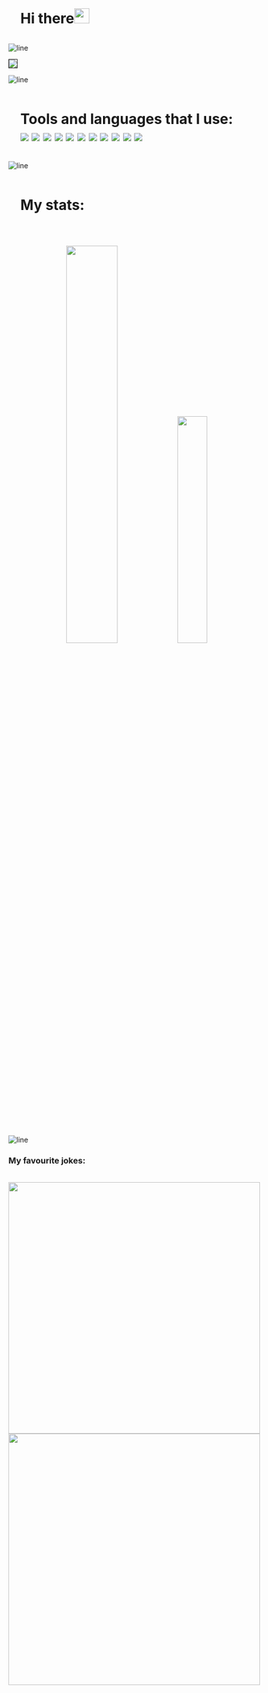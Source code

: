 <div id="user-content-toc">
  <ul><summary list-style-type: none;><h1 style="display: inline-block;">Hi there<img src="https://github.com/KarynaMisnik/KarynaMisnik/assets/96831988/b01ef0a8-b659-4ab8-9c9a-d2b87ef43f22" width="30" height="30"/></h1></summary>
  </ul>
</div>

![line](https://github.com/KarynaMisnik/KarynaMisnik/assets/96831988/be39cbf8-ee4b-4803-9152-33fcdfce43d8)


<img src="https://github.com/KarynaMisnik/KarynaMisnik/assets/96831988/bb53de26-8e56-4a42-a236-8662c58808e0" border="1px solid red"/>


![line](https://github.com/KarynaMisnik/KarynaMisnik/assets/96831988/be39cbf8-ee4b-4803-9152-33fcdfce43d8)

<div id="user-content-toc">
  <ul><summary list-style-type: none;><h1 style="display: inline-block;">Tools and languages that I use:
    <br>
  <img src="https://github.com/KarynaMisnik/KarynaMisnik/assets/96831988/cda9b091-a78f-4e0b-9310-4b98f1d8fc2e"/>  
  <img src="https://github.com/KarynaMisnik/KarynaMisnik/assets/96831988/f234ba97-6b35-4ebd-82be-1867c258fc36"/>
  <img src="https://github.com/KarynaMisnik/KarynaMisnik/assets/96831988/700008d0-58c0-40a6-8b49-0aaf26bb2a9e"/>
  <img src="https://github.com/KarynaMisnik/KarynaMisnik/assets/96831988/6b186a3d-2249-4a01-8d4e-771208c0ef5e"/>
  <img src="https://github.com/KarynaMisnik/KarynaMisnik/assets/96831988/ac2221a2-d6e3-4605-a622-9581022f0723"/>
  <img src="https://github.com/KarynaMisnik/KarynaMisnik/assets/96831988/c88b84f6-6403-4a4e-bb19-21448b11d3dd"/>  
  <img src="https://github.com/KarynaMisnik/KarynaMisnik/assets/96831988/99fb0cc5-812e-4ae9-a51a-083ee0375dec"/>  
  <img src="https://github.com/KarynaMisnik/KarynaMisnik/assets/96831988/2add2b1f-c560-499a-936a-0b3122df32dc"/>
  <img src="https://github.com/KarynaMisnik/KarynaMisnik/assets/96831988/e7c8ae64-21a4-4805-82f5-dcf63979e846"/>
  <img src="https://github.com/KarynaMisnik/KarynaMisnik/assets/96831988/33b914c4-3b8c-4830-a171-9d863c767175"/>
  <img src="https://github.com/KarynaMisnik/KarynaMisnik/assets/96831988/75c0c8ae-1032-40cd-a031-278742939990"/>

  </h1></summary>
  </ul>
</div>

![line](https://github.com/KarynaMisnik/KarynaMisnik/assets/96831988/be39cbf8-ee4b-4803-9152-33fcdfce43d8)

<div id="user-content-toc">
  <ul><summary list-style-type: none;><h1 style="display: inline-block;">My stats:
  </h1></summary>
  </ul>
</div>

<br>
<p align="center">
<img src="https://github-readme-stats.vercel.app/api?username=KarynaMisnik&show_icons=true" width="45%"/><img src="https://github-readme-stats.vercel.app/api/top-langs?username=KarynaMisnik&layout=compact" width="34%"/></p>

![line](https://github.com/KarynaMisnik/KarynaMisnik/assets/96831988/be39cbf8-ee4b-4803-9152-33fcdfce43d8)

### My favourite jokes:

<br>
<img src="https://github.com/KarynaMisnik/KarynaMisnik/assets/96831988/162ac4d6-7bd1-4ee4-9045-4e7e0add9427" width="500" height="500"/><img src="https://github.com/KarynaMisnik/KarynaMisnik/assets/96831988/e1b13c5c-5a90-4f70-8a6c-72cd663327c0" width="500" height="500"/>
